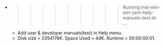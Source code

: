 * >>>>>>>>> Running inst-min-win-jwm-help-manuals-text.sh ...
  * Add user & developer manuals(text) in Help menu.
  * Disk size = 2354176K. Space Used = 44K. Runtime = 00:00:00:01.
